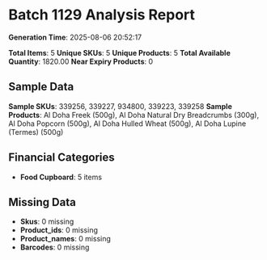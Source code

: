 # Batch 1129 Analysis Report

**Generation Time**: 2025-08-06 20:52:17

**Total Items**: 5
**Unique SKUs**: 5
**Unique Products**: 5
**Total Available Quantity**: 1820.00
**Near Expiry Products**: 0

## Sample Data
**Sample SKUs**: 339256, 339227, 934800, 339223, 339258
**Sample Products**: Al Doha Freek (500g), Al Doha Natural Dry Breadcrumbs (300g), Al Doha Popcorn (500g), Al Doha Hulled Wheat (500g), Al Doha Lupine (Termes) (500g)

## Financial Categories
- **Food Cupboard**: 5 items

## Missing Data
- **Skus**: 0 missing
- **Product_ids**: 0 missing
- **Product_names**: 0 missing
- **Barcodes**: 0 missing
